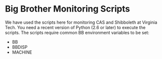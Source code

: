 # Big Brother Monitoring Scripts

We have used the scripts here for monitoring CAS and Shibboleth at Virginia Tech.  You need a recent version of Python (2.6 or later) to execute the scripts.  The scripts require common BB environment variables to be set:

* BB
* BBDISP
* MACHINE

